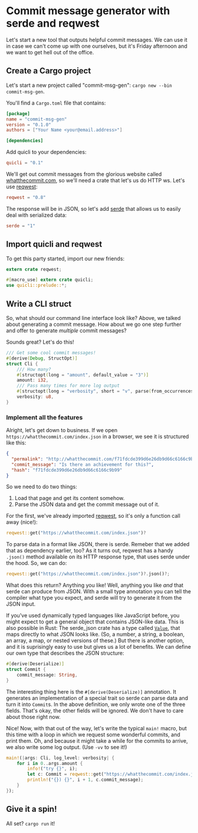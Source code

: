 # Commit message generator with serde and reqwest

Let's start a new tool that outputs helpful commit messages.
We can use it in case we can't come up with one ourselves,
but it's Friday afternoon and we want to get hell out of the office.

## Create a Cargo project

Let's start a new project called "commit-msg-gen":
`cargo new --bin commit-msg-gen`.

You'll find a `Cargo.toml` file that contains:

```toml file=Cargo.toml
[package]
name = "commit-msg-gen"
version = "0.1.0"
authors = ["Your Name <your@email.address>"]

[dependencies]
```

Add quicli to your dependencies:

```toml file=Cargo.toml
quicli = "0.1"
```

We'll get out commit messages from the glorious website
called [whatthecommit.com],
so we'll need a crate that let's us do HTTP ws.
Let's use [reqwest]:

[whatthecommit.com]: https://whatthecommit.com/
[reqwest]: https://docs.rs/reqwest

```toml file=Cargo.toml
reqwest = "0.8"
```

The response will be in JSON,
so let's add [serde]
that allows us to easily deal with serialized data:

[serde]: https://serde.rs/

```toml file=Cargo.toml
serde = "1"
```

## Import quicli and reqwest

To get this party started,
import our new friends:

```rust file=src/main.rs
extern crate reqwest;

#[macro_use] extern crate quicli;
use quicli::prelude::*;
```

## Write a CLI struct

So, what should our command line interface look like?
Above, we talked about generating a commit message.
How about we go one step further and offer to generate _multiple_ commit messages?

Sounds great?
Let's do this!

```rust file=src/main.rs
/// Get some cool commit messages!
#[derive(Debug, StructOpt)]
struct Cli {
    /// How many?
    #[structopt(long = "amount", default_value = "3")]
    amount: i32,
    /// Pass many times for more log output
    #[structopt(long = "verbosity", short = "v", parse(from_occurrences))]
    verbosity: u8,
}
```

### Implement all the features

Alright, let's get down to business.
If we open `https://whatthecommit.com/index.json` in a browser,
we see it is structured like this:

```json
{
  "permalink": "http://whatthecommit.com/f71fdcde399d6e26db9d66c6166c9b99",
  "commit_message": "Is there an achievement for this?",
  "hash": "f71fdcde399d6e26db9d66c6166c9b99"
}
```

So we need to do two things:

1. Load that page and get its content somehow.
2. Parse the JSON data and get the commit message out of it.

For the first, we've already imported [reqwest],
so it's only a function call away (nice!):

```rust
reqwest::get("https://whatthecommit.com/index.json")?
```

To parse data in a format like JSON, there is serde.
Remeber that we added that as dependency earlier, too?
As it turns out, reqwest has a handy `.json()` method available
on its HTTP response type, that uses serde under the hood.
So, we can do:

```rust
reqwest::get("https://whatthecommit.com/index.json")?.json()?;
```

What does this return?
Anything you like!
Well, anything you like _and_ that serde can produce from JSON.
With a small type annotation you can tell the compiler what type you expect,
and serde will try to generate it from the JSON input.

If you've used dynamically typed languages like JavaScript before,
you might expect to get a general object that contains JSON-like data.
This is also possible in Rust:
The serde_json crate has a type called [`Value`],
that maps directly to what JSON looks like.
(So, a number, a string, a boolean, an array, a map, or nested versions of these.)
But there is another option,
and it is suprisingly easy to use but gives us a lot of benefits.
We can define our own type that describes the JSON structure:

[`Value`]: https://docs.rs/serde_json/1.0.9/serde_json/enum.Value.html

```rust file=src/main.rs
#[derive(Deserialize)]
struct Commit {
    commit_message: String,
}
```

The interesting thing here is the `#[derive(Deserialize)]` annotation.
It generates an implementation of a special trait so serde can parse data
and turn it into `Commit`s.
In the above definition, we only wrote one of the three fields.
That's okay, the other fields will be ignored.
We don't have to care about those right now.

Nice!
Now, with that out of the way,
let's write the typical `main!` macro,
but this time with a loop
in which we request some wonderful commits,
and print them.
Oh, and because it might take a while for the commits to arrive,
we also write some log output.
(Use `-vv` to see it!)

```rust file=src/main.rs
main!(|args: Cli, log_level: verbosity| {
    for i in 0..args.amount {
        info!("try {}", i);
        let c: Commit = reqwest::get("https://whatthecommit.com/index.json")?.json()?;
        println!("{}) {}", i + 1, c.commit_message);
    }
});
```

## Give it a spin!

All set? `cargo run` it!
